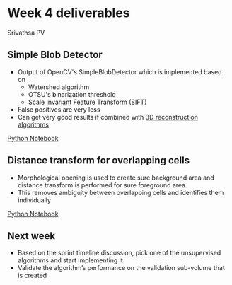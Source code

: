 # Week 4 deliverables
Srivathsa PV

## Simple Blob Detector

- Output of OpenCV's SimpleBlobDetector which is implemented based on
  - Watershed algorithm
  - OTSU's binarization threshold
  - Scale Invariant Feature Transform (SIFT)
- False positives are very less
- Can get very good results if combined with [3D reconstruction algorithms](https://www.ncbi.nlm.nih.gov/pmc/articles/PMC3873529/)

[Python Notebook](https://github.com/NeuroDataDesign/clarity-f17s18/blob/master/source/srivathsapv/opencv-blob/Simple%20Blob%20Detector.ipynb)

## Distance transform for overlapping cells

- Morphological opening is used to create sure background area and distance transform is performed for sure foreground area.
- This removes ambiguity between overlapping cells and identifies them individually

[Python Notebook](https://github.com/NeuroDataDesign/clarity-f17s18/blob/master/source/srivathsapv/blob-overlap/Cell%20Overlap.ipynb)

## Next week

- Based on the sprint timeline discussion, pick one of the unsupervised algorithms and start implementing it
- Validate the algorithm’s performance on the validation sub-volume that is created
